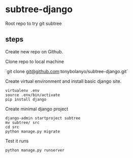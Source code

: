 # subtree-django
Root repo to try git subtree

## steps

Create new repo on Github.

Clone repo to local machine

´git clone git@github.com:tonybolanyo/subtree-django.git´

Create virtual environment and install basic django site.

```
virtualenv .env
source .env/bin/activate
pip install django
```

Create minimal django project

```
django-admin startproject subtree
mv subtree/ src
cd src
python manage.py migrate
```

Test it runs

```
python manage.py runserver
```